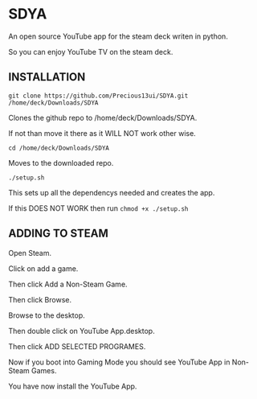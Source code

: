 # SDYA
An open source YouTube app for the steam deck writen in python.

So you can enjoy YouTube TV on the steam deck.

## INSTALLATION
```
git clone https://github.com/Precious13ui/SDYA.git /home/deck/Downloads/SDYA
```
Clones the github repo to /home/deck/Downloads/SDYA.

If not than move it there as it WILL NOT work other wise.

```
cd /home/deck/Downloads/SDYA
```
Moves to the downloaded repo.
```
./setup.sh
```
This sets up all the dependencys needed and creates the app.

If this DOES NOT WORK then run ```chmod +x ./setup.sh```

## ADDING TO STEAM
Open Steam.

Click on add a game.

Then click Add a Non-Steam Game.

Then click Browse.

Browse to the desktop.

Then double click on YouTube App.desktop.

Then click ADD SELECTED PROGRAMES.

Now if you boot into Gaming Mode you should see YouTube App in Non-Steam Games.

You have now install the YouTube App.
